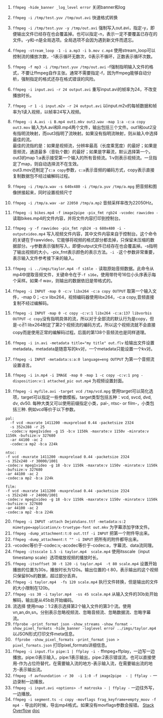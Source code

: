 1. `ffmpeg -hide_banner _log_level error`
关闭banner和log
2. `ffmpeg -i /tmp/test.yuv /tmp/out.avi`
快速格式转换
3. `ffmpeg -i /tmp/test.yuv -y /tmp/out.avi`
强制写入out.avi，指定-y，即便输出文件已经存在也会覆盖掉。也可以指定-n，表示一定不要覆盖已存在的文件。-y和-n是全局选项。全局选项不会因为遇到新文件而遗忘。     
4. `ffmpeg -stream_loop -1 -i a.mp3 -i b.mov c.mp4`
使用stream_loop可以控制流的播放次数，-1表示循环无数次，0表示不循环，正数表示循环次数。  
5. `ffmpeg -f mp3 -i /tmp/test.yuv /tmp/out.avi`
-f强制指明输入文件的格式，不要让ffmpeg自作主张。通常不需要指定-f，因为ffmpeg能够自动分析，强制指定的格式还存在格式错误的风险。  
6. `ffmpeg -i input.avi -r 24 output.avi`
重写input.avi的帧率为24，不改变播放时长。  
7. `ffmpeg -r 1 -i input.m2v -r 24 output.avi`
以input.m2v的每帧数据和帧率为1读入视频，以帧率24写入视频。 
8. `ffmpeg -i A.avi -i B.mp4 out1.mkv out2.wav -map 1:a -c:a copy out3.mov`
输入为A.avi和B.mp4两个文件，输出包括三个文件。out1和out2没有指明流映射，而out3指明了流映射。如果没有指明流映射，则从输入中选择最佳的流。  
最佳的流指的是：如果是视频流，分辨率最高（长度乘宽度）的最好；如果是音频流，通道最多（音轨个数）的最好；如果是字幕流，默认选择第一个。
out3的map 1:a表示接受第一个输入的所有音频流。1:v则表示视频流。一旦指定了map，则自动选择流不在生效。  
out3.mov还制定了`c:a copy`参数，`c:a`表示音频的编码方式，copy表示直接复制数据包不经过编解码过程。 
9. `ffmpeg -i /tmp/a.wav -s 640x480 -i /tmp/a.yuv /tmp/a.mpg`
把音频和图像拼接起来，同时设置视频尺寸
10. `ffmpeg -i /tmp/a.wav -ar 22050 /tmp/a.mp2`
音频采样率改为22050Hz。
11. `ffmpeg -i bikes.mp4 -f image2pipe -pix_fmt rgb24 -vcodec rawvideo -`
读取bikes.mp4的文件内容，并将文件内容打印到控制台。 
12. `ffmpeg -y -f rawvideo -pix_fmt rgb24 -s 680x480 -i - outputvideo.mp4`
写入视频文件内容，其中文件内容来自于控制台。这个命令的关键在于rawvideo，它能够将视频的格式部分都去掉，只保留未压缩的数据部分。-y参数表示强制写入，即便output文件已经存在也会覆盖掉。-s指明了输出视频的大小，-pix_fmt表示颜色的表示方法。`-i -`这个参数非常重要，表示输入文件参考接下来的输入。   
13. `ffmpeg -i ../imgs/taylor.mp4 -f s16le -`
读取原始音频数据。此命令从mp4中提取音频文件，关键命令在于`-f s16e`，使用带符号16位小头序表示每个采样。如果-f wav，则输出的数据依旧是带格式的。  
14. `ffmpeg -i INPUT -map 0 -c:v libx264 -c:a copy OUTPUT`
取第一个输入文件，-map 0；-c:v libx264，视频编码器使用libx264，-c:a copy,音频直接复制不经过编解码。  
15. `ffmpeg -i INPUT -map 0 -c copy -c:v:1 libx264 -c:a:137 libvorbis OUTPUT`
`-c copy`没有指明具体的流，所以对于全部流的默认行为是copy，但是-c:v:1 libx264制定了第2个视频流的编码方式，所以这个视频流就不会直接copy而是使用正常的编解码过程。后面的第138个音频流也是同样道理。  
16. `ffmpeg -i in.avi -metadata title="my title" out.flv`
给输出文件设置metadata，metadata是随意写的kv对，一个metadata只能设置一个kv对。  

17. `ffmpeg -i INPUT -metadata:s:a:0 language=eng OUTPUT`
为第一个音频流设置语言。 
18. `ffmpeg -i in.mp4 -i IMAGE -map 0 -map 1 -c copy -c:v:1 png -disposition:v:1 attached_pic out.mp4`
为视频设置封面。
19. `ffmpeg -i myfile.avi -target vcd /tmp/vcd.mpg`
使用target可以简化选项，target可以指定一些参数模板。target类型包括五种：vcd, svcd, dvd, dv, dv50. 每种大类又可以使用前缀指定小类，pal-, ntsc- or film-，小类包括三种. 
    例如vcd等价于以下参数。 
  ```plain
pal:
    -f vcd -muxrate 1411200 -muxpreload 0.44 -packetsize 2324
    -s 352x288 -r 25
    -codec:v mpeg1video -g 15 -b:v 1150k -maxrate:v 1150v -minrate:v 1150k -bufsize:v 327680
    -ar 44100 -ac 2
    -codec:a mp2 -b:a 224k

ntsc:
-f vcd -muxrate 1411200 -muxpreload 0.44 -packetsize 2324
-s 352x240 -r 30000/1001
-codec:v mpeg1video -g 18 -b:v 1150k -maxrate:v 1150v -minrate:v 1150k -bufsize:v 327680
-ar 44100 -ac 2
-codec:a mp2 -b:a 224k

film:
-f vcd -muxrate 1411200 -muxpreload 0.44 -packetsize 2324
-s 352x240 -r 24000/1001
-codec:v mpeg1video -g 18 -b:v 1150k -maxrate:v 1150v -minrate:v 1150k -bufsize:v 327680
-ar 44100 -ac 2
-codec:a mp2 -b:a 224k
```
20. `ffmpeg -i INPUT -attach DejaVuSans.ttf -metadata:s:2 mimetype=application/x-truetype-font out.mkv`
为字幕添加字体文件。 
21. `ffmpeg -dump_attachment:t:0 out.ttf -i INPUT`
把第一个附件导出来。 
22. `ffmpeg -dump_attachment:t "" -i INPUT`
把所有的附件都导出来。 
23. -vcodec等价于-codec:v,-acodec等价于-codec:a，字幕流、data流同理。 
24. `ffmpeg -itsscale 1.5 -i taylor.mp4  scale.mp4`
使用itsscale（input timestamp scale）选项缩放视频的播放时长。  
25. `ffmpeg -itsoffset 30 -t 120 -i taylor.mp4  -t 80 scale.mp4`
设置开始播放的位置为30s，播放时长为120s。输出位置的-t 80，表示输出的这个视频只保留80s的数据，超过部分丢弃。  
26. `ffmpeg -i taylor.mp4  -fs 120 scale.mp4`
执行文件转换，但是输出的文件的大小限制在120b。 
27. `ffmpeg -ss 30 -i taylor.mp4  -ss 45 scale.mp4`
从输入文件的30b处开始解码，输出是从45b处开始编码。  
28. 流选择
使用map：1:2表示选择第2个输入文件的第3个流。使用vn,an,dn,sn。分别表示忽略视频流、忽略音频流、忽略数据流、忽略字幕流。
29. `ffprobe -print_format json -show_streams -show_format -show_pixel_formats -hide_banner -loglevel error ../imgs/taylor.mp4`
以JSON形式打印文件meta信息。
30. ` ffprobe -show_pixel_formats -print_format json > pixel_formats.json`
打印pixel_formats详细信息。  
31. `ffmpeg -i input.flv pipe:1 | ffplay -i -`
ffmpeg+ffplay，一边写一边播放。pipe:0表示输入，pipe:1表示输出，pipe:2表示错误流。也可以直接使用-作为占位符替代，在需要输入流的地方-表示输入流，在需要输出流的地方-表示输出流。    
32. `ffmpeg -f avfoundation -r 30  -i 1:0 -f image2pipe  - | ffplay -`
一边录制一边播放。  
33. `ffmpeg -i input.avi <options> -f matroska - | ffplay -`
一边往外写，一边播放。 
34. `ffmpeg -i segment.ts -c copy -movflags frag_keyframe+empty_moov -f mp4 -`
导出的时候，导出mp4格式。如果没有movflags参数会报错。  [Stack Overflow](https://stackoverflow.com/questions/34123272/ffmpeg-transmux-mpegts-to-mp4-gives-error-muxer-does-not-support-non-seekable) [doc](https://ffmpeg.org/ffmpeg-formats.html#mov_002c-mp4_002c-ismv)